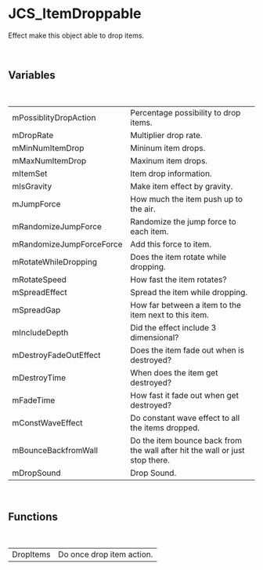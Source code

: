 <div id="content-header">
  <h1>JCS_ItemDroppable</h1>
</div>

<p>
  Effect make this object able to drop items.
</p>


<br/>
<h2>Variables</h2>
<br/>

<table>
  <tr>
    <td>mPossiblityDropAction</td>
    <td>Percentage possibility to drop items.</td>
  </tr>
  <tr>
    <td>mDropRate</td>
    <td>Multiplier drop rate.</td>
  </tr>
  <tr>
    <td>mMinNumItemDrop</td>
    <td>Mininum item drops.</td>
  </tr>
  <tr>
    <td>mMaxNumItemDrop</td>
    <td>Maxinum item drops.</td>
  </tr>
  <tr>
    <td>mItemSet</td>
    <td>Item drop information.</td>
  </tr>
  <tr>
    <td>mIsGravity</td>
    <td>Make item effect by gravity.</td>
  </tr>
  <tr>
    <td>mJumpForce</td>
    <td>How much the item push up to the air.</td>
  </tr>
  <tr>
    <td>mRandomizeJumpForce</td>
    <td>Randomize the jump force to each item.</td>
  </tr>
  <tr>
    <td>mRandomizeJumpForceForce</td>
    <td>Add this force to item.</td>
  </tr>
  <tr>
    <td>mRotateWhileDropping</td>
    <td>Does the item rotate while dropping.</td>
  </tr>
  <tr>
    <td>mRotateSpeed</td>
    <td>How fast the item rotates?</td>
  </tr>
  <tr>
    <td>mSpreadEffect</td>
    <td>Spread the item while dropping.</td>
  </tr>
  <tr>
    <td>mSpreadGap</td>
    <td>How far between a item to the item next to this item.</td>
  </tr>
  <tr>
    <td>mIncludeDepth</td>
    <td>Did the effect include 3 dimensional?</td>
  </tr>
  <tr>
    <td>mDestroyFadeOutEffect</td>
    <td>Does the item fade out when is destroyed?</td>
  </tr>
  <tr>
    <td>mDestroyTime</td>
    <td>When does the item get destroyed?</td>
  </tr>
  <tr>
    <td>mFadeTime</td>
    <td>How fast it fade out when get destroyed?</td>
  </tr>
  <tr>
    <td>mConstWaveEffect</td>
    <td>Do constant wave effect to all the items dropped.</td>
  </tr>
  <tr>
    <td>mBounceBackfromWall</td>
    <td>Do the item bounce back from the wall after hit the wall or just stop there.</td>
  </tr>
  <tr>
    <td>mDropSound</td>
    <td>Drop Sound.</td>
  </tr>
</table>


<br/>
<h2>Functions</h2>
<br/>

<table>
  <tr>
    <td>DropItems</td>
    <td>Do once drop item action.</td>
  </tr>
</table>
